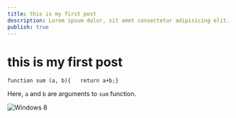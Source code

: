 ```yaml
---
title: this is my first post
description: Lorem ipsum dolor, sit amet consectetur adipisicing elit. Quos cumque harum praesentium sapiente voluptas
publish: true
---
```


# this is my first post

```
function sum (a, b){   return a+b;}
```

Here, `a` and `b` are arguments to `sum` function.

![Windows 8](/assets/images/uploads/161.jpg)
